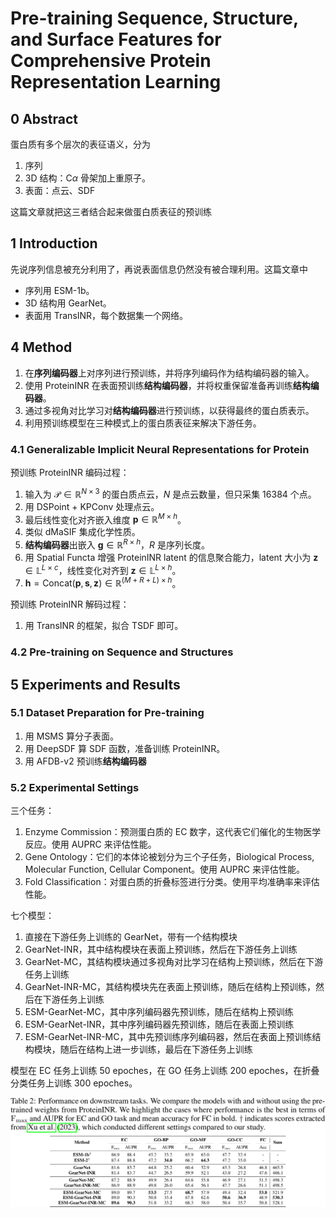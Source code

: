 # Pre-training Sequence, Structure, and Surface Features for Comprehensive Protein Representation Learning

## 0 Abstract

蛋白质有多个层次的表征语义，分为
1. 序列
2. 3D 结构：$\mathrm{C}\alpha$ 骨架加上重原子。
3. 表面：点云、SDF

这篇文章就把这三者结合起来做蛋白质表征的预训练

## 1 Introduction

先说序列信息被充分利用了，再说表面信息仍然没有被合理利用。这篇文章中
- 序列用 ESM-1b。
- 3D 结构用 GearNet。
- 表面用 TransINR，每个数据集一个网络。

## 4 Method

1. 在**序列编码器**上对序列进行预训练，并将序列编码作为结构编码器的输入。
2. 使用 ProteinINR 在表面预训练**结构编码器**，并将权重保留准备再训练**结构编码器**。
3. 通过多视角对比学习对**结构编码器**进行预训练，以获得最终的蛋白质表示。
4. 利用预训练模型在三种模式上的蛋白质表征来解决下游任务。

### 4.1 Generalizable Implicit Neural Representations for Protein

预训练 ProteinINR 编码过程：
1. 输入为 $\mathcal{P}\in\mathbb{R}^{N\times 3}$ 的蛋白质点云，$N$ 是点云数量，但只采集 16384 个点。
2. 用 DSPoint + KPConv 处理点云。
3. 最后线性变化对齐嵌入维度 $\mathbf{p}\in\mathbb{R}^{M\times h}$。
4. 类似 dMaSIF 集成化学性质。
5. **结构编码器**出嵌入 $\mathbf{g}\in\mathbb{R}^{R\times h}$，$R$ 是序列长度。
6. 用 Spatial Functa 增强 ProteinINR latent 的信息聚合能力，latent 大小为 $\mathbf{z}\in\mathbb{L}^{L\times c}$，线性变化对齐到 $\mathbf{z}\in\mathbb{L}^{L\times h}$。
7. $\mathbf{h}=\text{Concat}(\mathbf{p},\mathbf{s},\mathbf{z})\in\mathbb{R}^{(M+R+L)\times h}$。

预训练 ProteinINR 解码过程：
1. 用 TransINR 的框架，拟合 TSDF 即可。

### 4.2 Pre-training on Sequence and Structures

## 5 Experiments and Results

### 5.1 Dataset Preparation for Pre-training

1. 用 MSMS 算分子表面。
2. 用 DeepSDF 算 SDF 函数，准备训练 ProteinINR。
3. 用 AFDB-v2 预训练**结构编码器**

### 5.2 Experimental Settings

三个任务：
1. Enzyme Commission：预测蛋白质的 EC 数字，这代表它们催化的生物医学反应。使用 AUPRC 来评估性能。
2. Gene Ontology：它们的本体论被划分为三个子任务，Biological Process, Molecular Function, Cellular Component。使用 AUPRC 来评估性能。
3. Fold Classification：对蛋白质的折叠标签进行分类。使用平均准确率来评估性能。

七个模型：
1. 直接在下游任务上训练的 GearNet，带有一个结构模块
2. GearNet-INR，其中结构模块在表面上预训练，然后在下游任务上训练
3. GearNet-MC，其结构模块通过多视角对比学习在结构上预训练，然后在下游任务上训练
4. GearNet-INR-MC，其结构模块先在表面上预训练，随后在结构上预训练，然后在下游任务上训练
5. ESM-GearNet-MC，其中序列编码器先预训练，随后在结构上预训练
6. ESM-GearNet-INR，其中序列编码器先预训练，随后在表面上预训练
7. ESM-GearNet-INR-MC，其中先预训练序列编码器，然后在表面上预训练结构模块，随后在结构上进一步训练，最后在下游任务上训练

模型在 EC 任务上训练 50 epoches，在 GO 任务上训练 200 epoches，在折叠分类任务上训练 300 epoches。

![protein-inr](images/protein-inr.png)